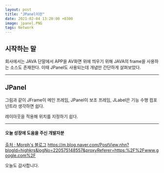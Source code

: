 ```yaml
---
layout: post
title: "JPanel이란"
date: 2021-02-04 13:20:00 +0300
image: jpanel.PNG
tags: Network
---
```


## 시작하는 말  

회사에서는 JAVA 단말에서 APP을 AV화면 위에 띄우기 위해 JAVA의 frame을 사용하는 소스도 존재한다. 이때 JPanel도 사용되는데 개념만 간단하게 살펴보았다.

***

## JPanel  

그림과 같이 JFrame이 메인 프레임, JPanel이 보조 프레임, JLabel은 기능 수행 컴포넌트라 생각하면 쉽다.  

레이아웃을 적용해 위치를 지정하기 쉽다.  

***

#### 오늘 성장에 도움을 주신 개발자분  

[출처 : Morph's 블로그](https://m.blog.naver.com/PostView.nhn?blogId=highkrs&logNo=220575148557&proxyReferer=https:%2F%2Fwww.google.com%2F) https://m.blog.naver.com/PostView.nhn?blogId=highkrs&logNo=220575148557&proxyReferer=https:%2F%2Fwww.google.com%2F  

오늘도 감사합니다.
